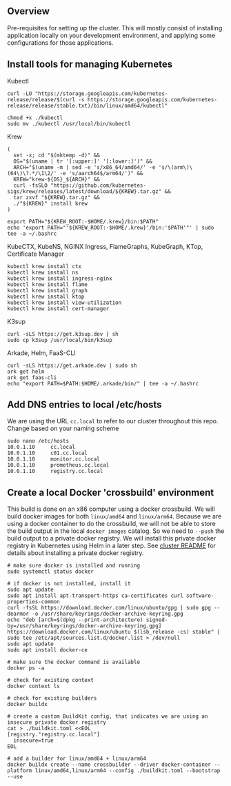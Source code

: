 
## Overview

Pre-requisites for setting up the cluster.  This will mostly consist of installing application locally on your development environment, and applying some configurations for those applications. 

## Install tools for managing Kubernetes

Kubectl
``` 
curl -LO "https://storage.googleapis.com/kubernetes-release/release/$(curl -s https://storage.googleapis.com/kubernetes-release/release/stable.txt)/bin/linux/amd64/kubectl"

chmod +x ./kubectl
sudo mv ./kubectl /usr/local/bin/kubectl
```

Krew
```
(
  set -x; cd "$(mktemp -d)" &&
  OS="$(uname | tr '[:upper:]' '[:lower:]')" &&
  ARCH="$(uname -m | sed -e 's/x86_64/amd64/' -e 's/\(arm\)\(64\)\?.*/\1\2/' -e 's/aarch64$/arm64/')" &&
  KREW="krew-${OS}_${ARCH}" &&
  curl -fsSLO "https://github.com/kubernetes-sigs/krew/releases/latest/download/${KREW}.tar.gz" &&
  tar zxvf "${KREW}.tar.gz" &&
  ./"${KREW}" install krew
)

export PATH="${KREW_ROOT:-$HOME/.krew}/bin:$PATH"
echo 'export PATH="'${KREW_ROOT:-$HOME/.krew}'/bin:'$PATH'"' | sudo tee -a ~/.bashrc
```

KubeCTX, KubeNS, NGINX Ingress, FlameGraphs, KubeGraph, KTop, Certificate Manager
```
kubectl krew install ctx
kubectl krew install ns
kubectl krew install ingress-nginx
kubectl krew install flame
kubectl krew install graph
kubectl krew install ktop
kubectl krew install view-utilization
kubectl krew install cert-manager
```

K3sup
```
curl -sLS https://get.k3sup.dev | sh
sudo cp k3sup /usr/local/bin/k3sup
```

Arkade, Helm, FaaS-CLI
```
curl -sLS https://get.arkade.dev | sudo sh
ark get helm
ark get faas-cli
echo "export PATH=$PATH:$HOME/.arkade/bin/" | tee -a ~/.bashrc
```

## Add DNS entries to local /etc/hosts
We are using the URL `cc.local` to refer to our cluster throughout this repo.  Change based on your naming scheme
```
sudo nano /etc/hosts
10.0.1.10     cc.local
10.0.1.10     c01.cc.local
10.0.1.10     monitor.cc.local
10.0.1.10     prometheus.cc.local
10.0.1.10     registry.cc.local
```

## Create a local Docker 'crossbuild' environment
This build is done on an x86 computer using a docker crossbuild.  We will build docker images for both `linux/amd64` and `linux/arm64`.  Because we are using a docker container to do the crossbuild, we will not be able to store the build output in the local `docker images` catalog.  So we need to `--push` the build output to a private docker registry.  We will install this private docker registry in Kubernetes using Helm in a later step.  See [cluster README](cluster/README.md) for details about installing a private docker registry.

```
# make sure docker is installed and running
sudo systemctl status docker

# if docker is not installed, install it
sudo apt update
sudo apt install apt-transport-https ca-certificates curl software-properties-common
curl -fsSL https://download.docker.com/linux/ubuntu/gpg | sudo gpg --dearmor -o /usr/share/keyrings/docker-archive-keyring.gpg
echo "deb [arch=$(dpkg --print-architecture) signed-by=/usr/share/keyrings/docker-archive-keyring.gpg] https://download.docker.com/linux/ubuntu $(lsb_release -cs) stable" | sudo tee /etc/apt/sources.list.d/docker.list > /dev/null
sudo apt update
sudo apt install docker-ce

# make sure the docker command is available
docker ps -a

# check for existing context
docker context ls

# check for existing builders
docker buildx 

# create a custom BuildKit config, that indicates we are using an insecure private docker registry
cat > ./buildkit.toml <<EOL
[registry."registry.cc.local"]
  insecure=true
EOL

# add a builder for linux/amd64 + linux/arm64
docker buildx create --name crossbuilder --driver docker-container --platform linux/amd64,linux/arm64 --config ./buildkit.toml --bootstrap --use
```